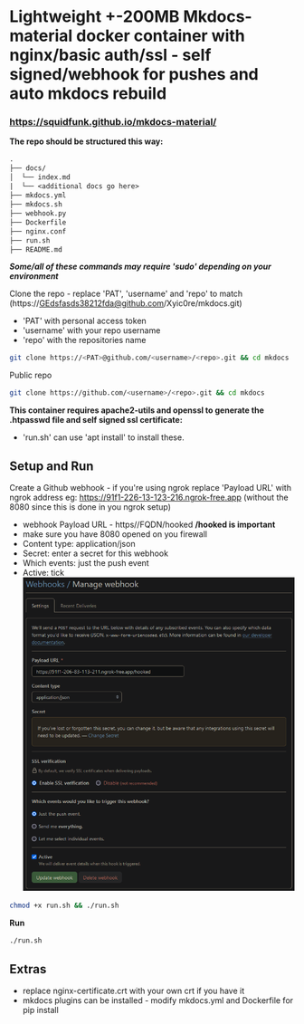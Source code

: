 # Lightweight +-200MB Mkdocs-material docker container with nginx/basic auth/ssl - self signed/webhook for pushes and auto mkdocs rebuild

### https://squidfunk.github.io/mkdocs-material/

**The repo should be structured this way:**

```
.
├── docs/
│  └── index.md
|  └── <additional docs go here>
├── mkdocs.yml
├── mkdocs.sh
├── webhook.py
├── Dockerfile
├── nginx.conf
├── run.sh
├── README.md
```

***Some/all of these commands may require 'sudo' depending on your environment***

Clone the repo - replace 'PAT', 'username' and 'repo' to match (https://GEdsfasds38212fda@github.com/Xyic0re/mkdocs.git)
 - 'PAT' with personal access token
 - 'username' with your repo username
 - 'repo' with the repositories name

```bash
git clone https://<PAT>@github.com/<username>/<repo>.git && cd mkdocs
```
Public repo
```bash
git clone https://github.com/<username>/<repo>.git && cd mkdocs
```

**This container requires apache2-utils and openssl to generate the .htpasswd file and self signed ssl certificate:** 
  - 'run.sh' can use 'apt install' to install these.

## Setup and Run

Create a Github webhook - if you're using ngrok replace 'Payload URL' with ngrok address eg: https://91f1-226-13-123-216.ngrok-free.app (without the 8080 since this is done in you ngrok setup)
 - webhook Payload URL - https//FQDN/hooked **/hooked is important**
 - make sure you have 8080 opened on you firewall
 - Content type: application/json
 - Secret: enter a secret for this webhook
 - Which events: just the push event
 - Active: tick
![alt text](image-1.png)

```bash
chmod +x run.sh && ./run.sh
```

**Run**
```bash
./run.sh
```

## Extras

 - replace nginx-certificate.crt with your own crt if you have it
 - mkdocs plugins can be installed - modify mkdocs.yml and Dockerfile for pip install <plugin>